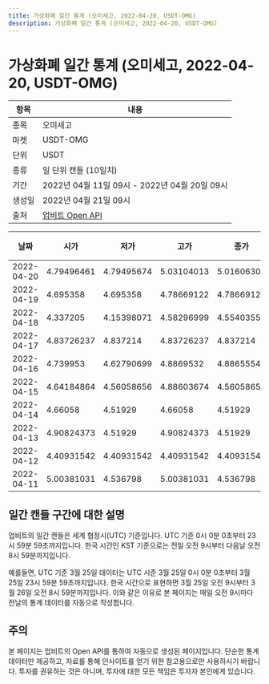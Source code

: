 ```yaml
---
title: 가상화폐 일간 통계 (오미세고, 2022-04-20, USDT-OMG)
description: 가상화폐 일간 통계 (오미세고, 2022-04-20, USDT-OMG)
---
```



가상화폐 일간 통계 (오미세고, 2022-04-20, USDT-OMG)
===

|항목|내용|
|--|--|
|종목|오미세고|
|마켓|USDT-OMG|
|단위|USDT|
|종류|일 단위 캔들 (10일치)|
|기간|2022년 04월 11일 09시 - 2022년 04월 20일 09시|
|생성일|2022년 04월 21일 09시|
|출처|[업비트 Open API](https://docs.upbit.com)|


|날짜|시가|저가|고가|종가|비고|
|--|--|--|--|--|--|
|2022-04-20|4.79496461|4.79495674|5.03104013|5.01606306|    |
|2022-04-19|4.695358|4.695358|4.78669122|4.78669122|    |
|2022-04-18|4.337205|4.15398071|4.58296999|4.55403555|    |
|2022-04-17|4.83726237|4.837214|4.83726237|4.837214|    |
|2022-04-16|4.739953|4.62790699|4.8869532|4.88655546|    |
|2022-04-15|4.64184864|4.56058656|4.88603674|4.56058656|    |
|2022-04-14|4.66058|4.51929|4.66058|4.51929|    |
|2022-04-13|4.90824373|4.51929|4.90824373|4.51929|    |
|2022-04-12|4.40931542|4.40931542|4.40931542|4.40931542|    |
|2022-04-11|5.00381031|4.536798|5.00381031|4.536798|    |


일간 캔들 구간에 대한 설명
---


업비트의 일간 캔들은 세계 협정시(UTC) 기준입니다. 
UTC 기준 0시 0분 0초부터 23시 59분 59초까지입니다. 
한국 시간인 KST 기준으로는 전일 오전 9시부터 다음날 오전 8시 59분까지입니다. 


예를들면, UTC 기준 3월 25일 데이터는 UTC 시준 3월 25일 0시 0분 0초부터 3월 25일 23시 59분 59초까지입니다. 
한국 시간으로 표현하면 3월 25일 오전 9시부터 3월 26일 오전 8시 59분까지입니다. 
이와 같은 이유로 본 페이지는 매일 오전 9시마다 전날의 통계 데이터를 자동으로 작성합니다. 


주의
---


본 페이지는 업비트의 Open API를 통하여 자동으로 생성된 페이지입니다. 
단순한 통계 데이터만 제공하고, 자료를 통해 인사이트를 얻기 위한 참고용으로만 사용하시기 바랍니다. 
투자를 권유하는 것은 아니며, 투자에 대한 모든 책임은 투자자 본인에게 있습니다. 
